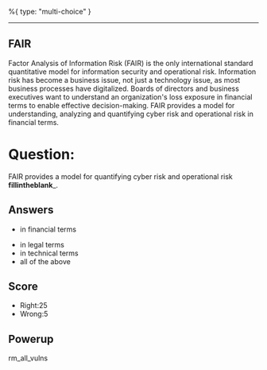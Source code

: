 %{
 type: "multi-choice"
}

---
## FAIR
Factor Analysis of Information Risk (FAIR)
is the only international standard quantitative model for information security and operational risk.
Information risk has become a business issue, not just a technology issue, as most business processes have digitalized.
Boards of directors and business executives want to understand an organization's loss exposure in financial terms to enable effective decision-making.
FAIR provides a model for understanding, analyzing and quantifying cyber risk and operational risk in financial terms.

# Question:
FAIR provides a model for quantifying cyber risk and operational risk __fillintheblank___.

## Answers
* in financial terms
- in legal terms
- in technical terms
- all of the above

## Score
- Right:25
- Wrong:5

## Powerup
rm_all_vulns
